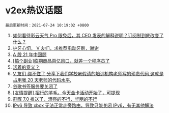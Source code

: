 # v2ex热议话题

`最后更新时间：2021-07-24 10:19:02 +0800`

1. [如何看待彩云天气 Pro 限免后，其 CEO 发表的解释说明？订阅制到底改变了什么？](https://www.v2ex.com/t/791275)
1. [护牙心切， V 友们，求推荐电动牙刷，谢谢](https://www.v2ex.com/t/791259)
1. [A 股 21 年中回顾](https://www.v2ex.com/t/791271)
1. [[搞个副业]临期商品百亿风口，就差一个程序员了](https://www.v2ex.com/t/791325)
1. [活着的意义？](https://www.v2ex.com/t/791293)
1. [V 友们,绷不住了,分享下我们学校暑假请的培训机构老师写的珍贵代码,这就是占用我 20 天老师的代码水平,](https://www.v2ex.com/t/791348)
1. [谷歌书签服务要关闭了](https://www.v2ex.com/t/791286)
1. [[友情提醒] 招行的羊毛，今天金卡活动开始了，可提现](https://www.v2ex.com/t/791308)
1. [群晖 7.0 推送了，漂亮的不行，华丽的不行](https://www.v2ex.com/t/791375)
1. [IPv6 导致 xbox 无法正常走旁路由，导致只能关闭 IPv6，有无其他解法](https://www.v2ex.com/t/791295)

